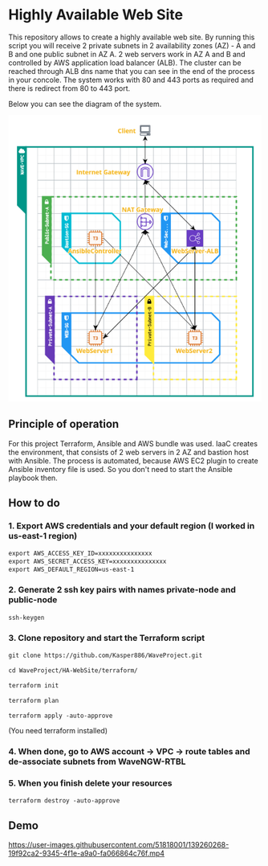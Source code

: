 # Highly Available Web Site

This repository allows to create a highly available web site. By running this script you will receive 2 private subnets in 2 availability zones (AZ) - A and B and one public subnet in AZ A. 2 web servers work in AZ A and B and controlled by AWS application load balancer (ALB). The cluster can be reached through ALB dns name that you can see in the end of the process in your concole. The system works with 80 and 443 ports as required and there is redirect from 80 to 443 port.

Below you can see the diagram of the system.

![Image alt](https://github.com/Kasper886/WaveProject/blob/master/HA-WebSite/files/WebSite.png?raw=true)

## Principle of operation
For this project Terraform, Ansible and AWS bundle was used. IaaC creates the environment, that consists of 2 web servers in 2 AZ and bastion host with Ansible. The process is automated, because AWS EC2 plugin to create Ansible inventory file is used. So you don't need to start the Ansible playbook then.

## How to do

### 1. Export AWS credentials and your default region (I worked in us-east-1 region)
```
export AWS_ACCESS_KEY_ID=xxxxxxxxxxxxxxx
export AWS_SECRET_ACCESS_KEY=xxxxxxxxxxxxxxx
export AWS_DEFAULT_REGION=us-east-1
```
### 2. Generate 2 ssh key pairs with names private-node and public-node
```
ssh-keygen
```
### 3. Clone repository and start the Terraform script
```
git clone https://github.com/Kasper886/WaveProject.git
```
```
cd WaveProject/HA-WebSite/terraform/
```
```
terraform init
```
```
terraform plan
```
```
terraform apply -auto-approve
```
(You need terraform installed)
### 4. When done, go to AWS account -> VPC -> route tables and de-associate subnets from WaveNGW-RTBL
### 5. When you finish delete your resources
```
terraform destroy -auto-approve
```
## Demo
https://user-images.githubusercontent.com/51818001/139260268-19f92ca2-9345-4f1e-a9a0-fa066864c76f.mp4

